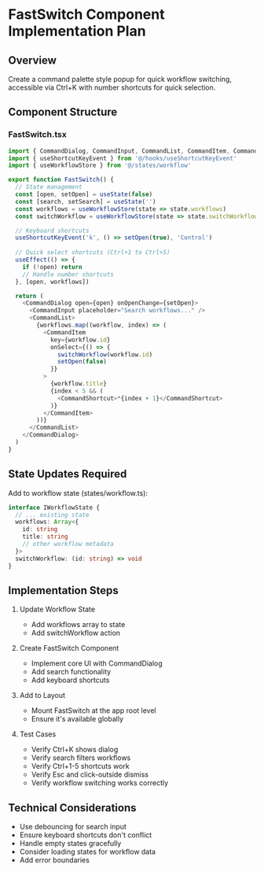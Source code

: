 # FastSwitch Component Implementation Plan

## Overview
Create a command palette style popup for quick workflow switching, accessible via Ctrl+K with number shortcuts for quick selection.

## Component Structure

### FastSwitch.tsx
```typescript
import { CommandDialog, CommandInput, CommandList, CommandItem, CommandShortcut } from './ui/command'
import { useShortcutKeyEvent } from '@/hooks/useShortcutKeyEvent'
import { useWorkflowStore } from '@/states/workflow'

export function FastSwitch() {
  // State management
  const [open, setOpen] = useState(false)
  const [search, setSearch] = useState('')
  const workflows = useWorkflowStore(state => state.workflows)
  const switchWorkflow = useWorkflowStore(state => state.switchWorkflow)

  // Keyboard shortcuts
  useShortcutKeyEvent('k', () => setOpen(true), 'Control')
  
  // Quick select shortcuts (Ctrl+1 to Ctrl+5)
  useEffect(() => {
    if (!open) return
    // Handle number shortcuts
  }, [open, workflows])

  return (
    <CommandDialog open={open} onOpenChange={setOpen}>
      <CommandInput placeholder="Search workflows..." />
      <CommandList>
        {workflows.map((workflow, index) => (
          <CommandItem
            key={workflow.id}
            onSelect={() => {
              switchWorkflow(workflow.id)
              setOpen(false)
            }}
          >
            {workflow.title}
            {index < 5 && (
              <CommandShortcut>⌃{index + 1}</CommandShortcut>
            )}
          </CommandItem>
        ))}
      </CommandList>
    </CommandDialog>
  )
}
```

## State Updates Required

Add to workflow state (states/workflow.ts):
```typescript
interface IWorkflowState {
  // ... existing state
  workflows: Array<{
    id: string
    title: string
    // other workflow metadata
  }>
  switchWorkflow: (id: string) => void
}
```

## Implementation Steps

1. Update Workflow State
   - Add workflows array to state
   - Add switchWorkflow action

2. Create FastSwitch Component
   - Implement core UI with CommandDialog
   - Add search functionality
   - Add keyboard shortcuts

3. Add to Layout
   - Mount FastSwitch at the app root level
   - Ensure it's available globally

4. Test Cases
   - Verify Ctrl+K shows dialog
   - Verify search filters workflows
   - Verify Ctrl+1-5 shortcuts work
   - Verify Esc and click-outside dismiss
   - Verify workflow switching works correctly

## Technical Considerations

- Use debouncing for search input
- Ensure keyboard shortcuts don't conflict
- Handle empty states gracefully
- Consider loading states for workflow data
- Add error boundaries